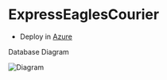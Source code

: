 # ExpressEaglesCourier


- Deploy in [Azure](https://expresseaglescourierweb20221219115043.azurewebsites.net/)

Database Diagram

![Diagram](DatabaseDiagram.png)



